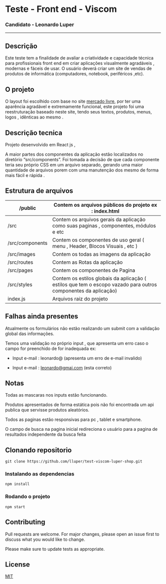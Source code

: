 # Teste - Front end - Viscom
### Candidato - Leonardo Luper

----

## Descrição
Este teste tem a finalidade de avaliar a criatividade e capacidade técnica para profissionais front end em criar aplicações visualmente agradáveis , modernas e fáceis de usar. O usuário deverá criar um site de vendas de produtos de informática (computadores, notebook, periféricos ,etc). 


## O projeto 

O layout foi escolhido com base no site [mercado livre](https://www.mercadolivre.com.br/), por ter uma aparência agradável e extremamente funcional, este projeto foi uma reestruturação baseado neste site, tendo seus textos, produtos, menus, logos , idênticas ao mesmo . 

## Descrição tecnica

Projeto desenvolvido em React js ,  

A maior partes dos componentes da aplicação estão localizados no diretório “src/components”. Foi tomada a decisão de que cada componente teria seu próprio CSS em um arquivo separado, gerando uma maior quantidade de arquivos porem com uma manutenção dos mesmo de forma mais fácil e rápida . 

## Estrutura de arquivos
| /public         | Contem   os arquivos   públicos   do projeto   ex : index.html                                                  |
|-----------------|-----------------------------------------------------------------------------------------------------------------|
| /src            | Contem   os arquivos gerais da aplicação como suas   paginas   , componentes,   módulos   e   etc               |
| /src/components | Contem   os   componentes   de uso geral   ( menu , Header, Blocos Visuais ,   etc )                            |
| /src/images     | Contem  os todas as imagens da aplicação                                                                        |
| /src/routes     | Contem as Rotas da aplicação                                                                                    |
| /src/pages      | Contem os componentes de Pagina                                                                                 |
| /src/styles     | Contem os estilos globais da aplicação ( estilos que tem o escopo vazado para outros  componentes da aplicação) |
| index.js        | Arquivos raiz do projeto                                                                                        |



## Falhas ainda presentes 
Atualmente os formulários não estão realizando um submit com a validação global das informações. 

Temos  uma validação no próprio input , que apresenta um erro caso o campo for preenchido de for inadequada ex: 

* Input e-mail : leonardo@    (apresenta um erro de e-mail invalido) 

* Input e-mail : leonardo@gmai.com    (esta correto) 


## Notas 
Todas as mascaras nos inputs estão funcionando. 

Produtos apresentados de forma estática pois não foi encontrada um api publica que servisse produtos aleatórios. 

Todos as paginas estão responsivas para pc , tablet e smartphone. 

O campo de busca na pagina inicial  redireciona o usuário para a pagina de resultados independente da busca feita 


 
## Clonando repositorio
```git
git clone https://github.com/lluper/test-viscom-luper-shop.git
```

### Instalando as dependencias


```
npm install
```

### Rodando o projeto
```
npm start
```

## Contributing
Pull requests are welcome. For major changes, please open an issue first to discuss what you would like to change.

Please make sure to update tests as appropriate.

## License
[MIT](https://choosealicense.com/licenses/mit/)
